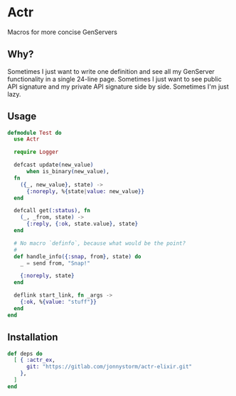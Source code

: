 # Actr

Macros for more concise GenServers

## Why?

Sometimes I just want to write one definition and see all
my GenServer functionality in a single 24-line page.
Sometimes I just want to see public API signature and my
private API signature side by side. Sometimes I'm just lazy.

## Usage

```elixir
defmodule Test do
  use Actr

  require Logger

  defcast update(new_value)
      when is_binary(new_value),
  fn
    ({_, new_value}, state) ->
      {:noreply, %{state|value: new_value}}
  end

  defcall get(:status), fn
    (_, _from, state) ->
      {:reply, {:ok, state.value}, state}
  end

  # No macro `definfo`, because what would be the point?
  #
  def handle_info({:snap, from}, state) do
    _ = send from, "Snap!"

    {:noreply, state}
  end

  deflink start_link, fn _args ->
    {:ok, %{value: "stuff"}}
  end
end

```

## Installation

```elixir
def deps do
  [ { :actr_ex,
      git: "https://gitlab.com/jonnystorm/actr-elixir.git"
    },
  ]
end
```

